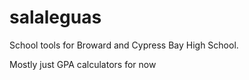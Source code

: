 # salaleguas
School tools for Broward and Cypress Bay High School.

Mostly just GPA calculators for now
